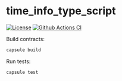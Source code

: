 # time_info_type_script

[![License](https://img.shields.io/badge/license-MIT-green)](https://github.com/solargatsby/time_info_type_script/blob/main/COPYING)
[![Github Actions CI](https://github.com/solargatsby/time_info_type_script/workflows/CI/badge.svg)](https://github.com/solargatsby/time_info_type_script/actions)

Build contracts:

``` sh
capsule build
```

Run tests:

``` sh
capsule test
```
